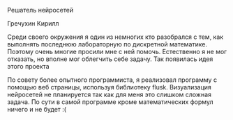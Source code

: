 Решатель нейросетей

Гречухин Кирилл

Среди своего окружения я один из немногих кто разобрался с тем, как выполнять последнюю лабораторную по дискретной математике. Поэтому очень многие просили мне с ней помочь. Естественно я не мог отказать, но вполне мог облегчить себе задачу. Так появилась идея этого проекта

По совету более опытного программиста, я реализовал программу с помощью веб страницы, используя библиотеку flusk. Визуализация нейросетей не планируется так как для меня это слишком сложная задача. По сути в самой программе кроме математических формул ничего и не будет :(
